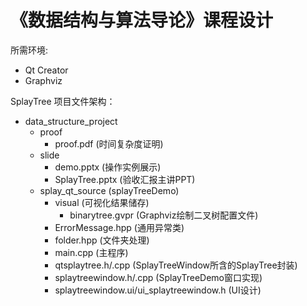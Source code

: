 # 《数据结构与算法导论》课程设计

所需环境:

- Qt Creator
- Graphviz

SplayTree 项目文件架构：

- data_structure_project
    - proof  
        - proof.pdf (时间复杂度证明)
	- slide  
		- demo.pptx (操作实例展示)  
		- SplayTree.pptx (验收汇报主讲PPT)
	- splay_qt_source (splayTreeDemo)
		- visual (可视化结果储存)
			- binarytree.gvpr (Graphviz绘制二叉树配置文件)
		- ErrorMessage.hpp (通用异常类)
		- folder.hpp (文件夹处理)
		- main.cpp (主程序)
		- qtsplaytree.h/.cpp (SplayTreeWindow所含的SplayTree封装)
		- splaytreewindow.h/.cpp (SplayTreeDemo窗口实现)
		- splaytreewindow.ui/ui_splaytreewindow.h (UI设计)
